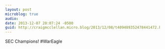 ```yaml
---
layout: post
microblog: true
audio: 
date: 2013-12-07 20:07:24 -0500
guid: http://craigmcclellan.micro.blog/2013/12/08/t409489352478441472.html
---
```

SEC Champions! #WarEagle
